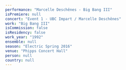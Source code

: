 ```yaml
---
performance: "Marcelle Deschênes - Big Bang III"
isPremiere: null
concert: "Event 1 - UBC Impart / Marcelle Deschênes"
work: "Big Bang III"
isCommission: false
isResidency: false
work_year: "1992"
ensemble: null
season: "Electric Spring 2016"
venue: "Phipps Concert Hall"
person: null
country: null
---
```


